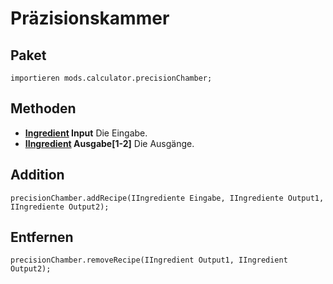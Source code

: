 # Präzisionskammer

## Paket
```zenscript
importieren mods.calculator.precisionChamber;
```

## Methoden

- **[Ingredient](/Vanilla/Variable_Types/IIngredient/) Input** Die Eingabe.
- **[IIngredient](/Vanilla/Variable_Types/IIngredient/) Ausgabe[1-2]** Die Ausgänge.

## Addition
```zenscript
precisionChamber.addRecipe(IIngrediente Eingabe, IIngrediente Output1, IIngrediente Output2);
```

## Entfernen
```zenscript
precisionChamber.removeRecipe(IIngredient Output1, IIngredient Output2);
```